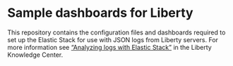 # Sample dashboards for Liberty
This repository contains the configuration files and dashboards required to set up the Elastic Stack for use with JSON logs from Liberty servers.
For more information see [“Analyzing logs with Elastic Stack”](https://www.ibm.com/support/knowledgecenter/SSAW57_liberty/com.ibm.websphere.wlp.nd.multiplatform.doc/ae/twlp_elk_stack.html) in the Liberty Knowledge Center.
